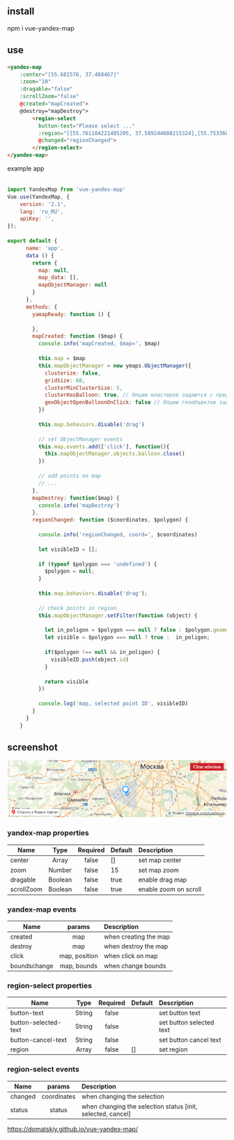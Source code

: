 ## install

npm i vue-yandex-map

## use

```html
<yandex-map
    :center="[55.681576, 37.488467]"
    :zoom="10"
    :dragable="false"
    :scrollZoom="false"
    @created="mapCreated">
    @destroy="mapDestroy">
        <region-select
          button-text="Please select ..."
          :region="[[55.761104221485205, 37.589244608215324],[55.753360214866454, 37.519893411926276], [55.74329069752624, 37.57207847052001]]"
          @changed="regionChanged">
        </region-select>
</yandex-map>
```

example app

```js

import YandexMap from 'vue-yandex-map'
Vue.use(YandexMap, {
    version: '2.1',
    lang: 'ru_RU',
    apiKey: '',
});

export default {
      name: 'app',
      data () {
        return {
          map: null,
          map_data: [],
          mapObjectManager: null
        }
      },
      methods: {
        yamapReady: function () {

        },
        mapCreated: function ($map) {
          console.info('mapCreated, $map=', $map)

          this.map = $map
          this.mapObjectManager = new ymaps.ObjectManager({
            clusterize: false,
            gridSize: 60,
            clusterMinClusterSize: 5,
            clusterHasBalloon: true, // Опции кластеров задаются с префиксом cluster.
            geoObjectOpenBalloonOnClick: false // Опции геообъектов задаются с префиксом geoObject
          })

          this.map.behaviors.disable('drag')

          // set ObjectManager events
          this.map.events.add(['click'], function(){
            this.mapObjectManager.objects.balloon.close()
          })

          // add points on map
          // ...
        },
        mapDestroy: function($map) {
          console.info('mapDestroy')
        },
        regionChanged: function ($coordinates, $polygon) {

          console.info('regionChanged, coord=', $coordinates)

          let visibleID = [];

          if (typeof $polygon === 'undefined') {
            $polygon = null;
          }

          this.map.behaviors.disable('drag');

          // check points in region
          this.mapObjectManager.setFilter(function (object) {

            let in_poligon = $polygon === null ? false : $polygon.geometry.contains(object.geometry.coordinates);
            let visible = $polygon === null ? true :  in_poligon;

            if($polygon !== null && in_poligon) {
              visibleID.push(object.id)
            }

            return visible
          })

          console.log('map, selected point ID', visibleID)
        }
      }
    }
```

## screenshot
![map with selected region](demo/screenshot/map_region_selected.png)


### yandex-map properties

| Name   | Type  | Required | Default | Description |
| ------ |:-----:| :---------:| --------|:---------|
| center | Array | false     | []       | set map center |
| zoom | Number | false     | 15       | set map zoom |
| dragable | Boolean | false | true    | enable drag map |
| scrollZoom | Boolean | false | true    | enable zoom on scroll |

### yandex-map events
| Name   | params | Description |
| ------ |:-----:|:---------|
| created | map  |  when creating the map |
| destroy | map  |  when destroy the map |
| click | map, position  |  when click on map |
| boundschange | map, bounds  |  when change bounds |

### region-select properties
| Name   | Type  | Required | Default | Description |
| ------ |:-----:| :---------:| --------|:---------|
| button-text | String | false  |        | set button text |
| button-selected-text | String | false  |        | set button selected text |
| button-cancel-text | String | false  |        | set button cancel text |
| region | Array | false  | []      | set region |

### region-select events
| Name   | params | Description |
| ------ |:-----:|:---------|
| changed | coordinates |  when changing the selection |
| status | status |  when changing the selection status [init, selected, cancel]|

https://domatskiy.github.io/vue-yandex-map/
